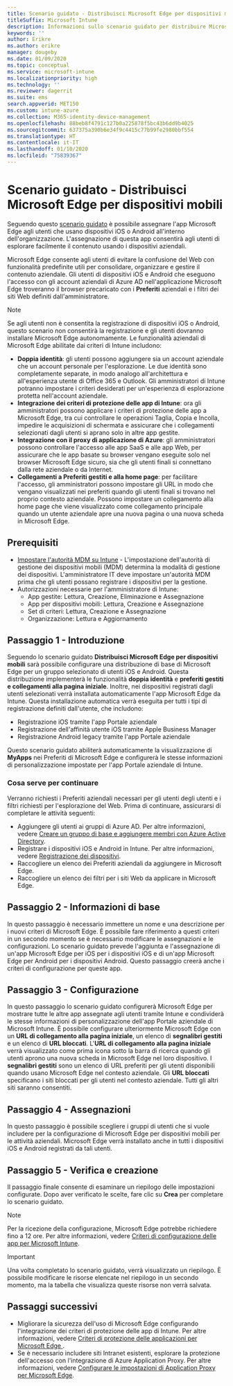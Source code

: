 ```yaml
---
title: Scenario guidato - Distribuisci Microsoft Edge per dispositivi mobili
titleSuffix: Microsoft Intune
description: Informazioni sullo scenario guidato per distribuire Microsoft Edge per dispositivi mobili dal portale di gestione dei dispositivi per Microsoft 365.
keywords: ''
author: Erikre
ms.author: erikre
manager: dougeby
ms.date: 01/09/2020
ms.topic: conceptual
ms.service: microsoft-intune
ms.localizationpriority: high
ms.technology: ''
ms.reviewer: dagerrit
ms.suite: ems
search.appverid: MET150
ms.custom: intune-azure
ms.collection: M365-identity-device-management
ms.openlocfilehash: 88beb8f4791c127b0a225878f5bc43b6dd9b4025
ms.sourcegitcommit: 637375a390b6e34f9c4415c77b99fe2980bbf554
ms.translationtype: HT
ms.contentlocale: it-IT
ms.lasthandoff: 01/10/2020
ms.locfileid: "75839367"
---
```

# <a name="guided-scenario---deploy-microsoft-edge-for-mobile"></a>Scenario guidato - Distribuisci Microsoft Edge per dispositivi mobili 

Seguendo questo [scenario guidato](~/fundamentals/guided-scenarios-overview.md) è possibile assegnare l'app Microsoft Edge agli utenti che usano dispositivi iOS o Android all'interno dell'organizzazione. L'assegnazione di questa app consentirà agli utenti di esplorare facilmente il contenuto usando i dispositivi aziendali. 

Microsoft Edge consente agli utenti di evitare la confusione del Web con funzionalità predefinite utili per consolidare, organizzare e gestire il contenuto aziendale. Gli utenti di dispositivi iOS e Android che eseguono l'accesso con gli account aziendali di Azure AD nell'applicazione Microsoft Edge troveranno il browser precaricato con i **Preferiti** aziendali e i filtri dei siti Web definiti dall'amministratore.

> [!NOTE]
> Se agli utenti non è consentita la registrazione di dispositivi iOS o Android, questo scenario non consentirà la registrazione e gli utenti dovranno installare Microsoft Edge autonomamente.
Le funzionalità aziendali di Microsoft Edge abilitate dai criteri di Intune includono: 

- **Doppia identità**: gli utenti possono aggiungere sia un account aziendale che un account personale per l'esplorazione. Le due identità sono completamente separate, in modo analogo all'architettura e all'esperienza utente di Office 365 e Outlook. Gli amministratori di Intune potranno impostare i criteri desiderati per un'esperienza di esplorazione protetta nell'account aziendale. 
- **Integrazione dei criteri di protezione delle app di Intune**: ora gli amministratori possono applicare i criteri di protezione delle app a Microsoft Edge, tra cui controllare le operazioni Taglia, Copia e Incolla, impedire le acquisizioni di schermata e assicurare che i collegamenti selezionati dagli utenti si aprano solo in altre app gestite.
- **Integrazione con il proxy di applicazione di Azure**: gli amministratori possono controllare l'accesso alle app SaaS e alle app Web, per assicurare che le app basate su browser vengano eseguite solo nel browser Microsoft Edge sicuro, sia che gli utenti finali si connettano dalla rete aziendale o da Internet. 
- **Collegamenti a Preferiti gestiti e alla home page**: per facilitare l'accesso, gli amministratori possono impostare gli URL in modo che vengano visualizzati nei preferiti quando gli utenti finali si trovano nel proprio contesto aziendale. Possono impostare un collegamento alla home page che viene visualizzato come collegamento principale quando un utente aziendale apre una nuova pagina o una nuova scheda in Microsoft Edge.

## <a name="prerequisites"></a>Prerequisiti

- [Impostare l'autorità MDM su Intune](mdm-authority-set.md#set-mdm-authority-to-intune) - L'impostazione dell'autorità di gestione dei dispositivi mobili (MDM) determina la modalità di gestione dei dispositivi. L'amministratore IT deve impostare un'autorità MDM prima che gli utenti possano registrare i dispositivi per la gestione.
- Autorizzazioni necessarie per l'amministratore di Intune:
    - App gestite: Lettura, Creazione, Eliminazione e Assegnazione
    - App per dispositivi mobili: Lettura, Creazione e Assegnazione
    - Set di criteri: Lettura, Creazione e Assegnazione
    - Organizzazione: Lettura e Aggiornamento

## <a name="step-1---introduction"></a>Passaggio 1 - Introduzione

Seguendo lo scenario guidato **Distribuisci Microsoft Edge per dispositivi mobili** sarà possibile configurare una distribuzione di base di Microsoft Edge per un gruppo selezionato di utenti iOS e Android. Questa distribuzione implementerà le funzionalità **doppia identità** e **preferiti gestiti e collegamenti alla pagina iniziale**. Inoltre, nei dispositivi registrati dagli utenti selezionati verrà installata automaticamente l'app Microsoft Edge da Intune. Questa installazione automatica verrà eseguita per tutti i tipi di registrazione definiti dall'utente, che includono: 
- Registrazione iOS tramite l'app Portale aziendale 
- Registrazione dell'affinità utente iOS tramite Apple Business Manager 
- Registrazione Android legacy tramite l'app Portale aziendale 

Questo scenario guidato abiliterà automaticamente la visualizzazione di **MyApps** nei Preferiti di Microsoft Edge e configurerà le stesse informazioni di personalizzazione impostate per l'app Portale aziendale di Intune. 

### <a name="what-you-will-need-to-continue"></a>Cosa serve per continuare
Verranno richiesti i Preferiti aziendali necessari per gli utenti degli utenti e i filtri richiesti per l'esplorazione del Web. Prima di continuare, assicurarsi di completare le attività seguenti:

- Aggiungere gli utenti ai gruppi di Azure AD. Per altre informazioni, vedere [Creare un gruppo di base e aggiungere membri con Azure Active Directory](https://go.microsoft.com/fwlink/?linkid=2102458).
- Registrare i dispositivi iOS e Android in Intune. Per altre informazioni, vedere [Registrazione dei dispositivi](https://go.microsoft.com/fwlink/?linkid=2102547).
- Raccogliere un elenco dei Preferiti aziendali da aggiungere in Microsoft Edge.
- Raccogliere un elenco dei filtri per i siti Web da applicare in Microsoft Edge.

## <a name="step-2---basics"></a>Passaggio 2 - Informazioni di base

In questo passaggio è necessario immettere un nome e una descrizione per i nuovi criteri di Microsoft Edge. È possibile fare riferimento a questi criteri in un secondo momento se è necessario modificare le assegnazioni e le configurazioni. Lo scenario guidato prevede l'aggiunta e l'assegnazione di un'app Microsoft Edge per iOS per i dispositivi iOS e di un'app Microsoft Edge per Android per i dispositivi Android. Questo passaggio creerà anche i criteri di configurazione per queste app.

## <a name="step-3---configuration"></a>Passaggio 3 - Configurazione

In questo passaggio lo scenario guidato configurerà Microsoft Edge per mostrare tutte le altre app assegnate agli utenti tramite Intune e condividerà le stesse informazioni di personalizzazione dell'app Portale aziendale di Microsoft Intune. È possibile configurare ulteriormente Microsoft Edge con un **URL di collegamento alla pagina iniziale**, un elenco di **segnalibri gestiti** e un elenco di **URL bloccati**. L'**URL di collegamento alla pagina iniziale** verrà visualizzato come prima icona sotto la barra di ricerca quando gli utenti aprono una nuova scheda in Microsoft Edge nel loro dispositivo. I **segnalibri gestiti** sono un elenco di URL preferiti per gli utenti disponibili quando usano Microsoft Edge nel contesto aziendale. Gli **URL bloccati** specificano i siti bloccati per gli utenti nel contesto aziendale. Tutti gli altri siti saranno consentiti. 

## <a name="step-4---assignments"></a>Passaggio 4 - Assegnazioni

In questo passaggio è possibile scegliere i gruppi di utenti che si vuole includere per la configurazione di Microsoft Edge per dispositivi mobili per le attività aziendali. Microsoft Edge verrà installato anche in tutti i dispositivi iOS e Android registrati da tali utenti.

## <a name="step-5---review--create"></a>Passaggio 5 - Verifica e creazione

Il passaggio finale consente di esaminare un riepilogo delle impostazioni configurate. Dopo aver verificato le scelte, fare clic su **Crea** per completare lo scenario guidato. 

> [!NOTE]
> Per la ricezione della configurazione, Microsoft Edge potrebbe richiedere fino a 12 ore. Per altre informazioni, vedere [Criteri di configurazione delle app per Microsoft Intune](~/apps/app-configuration-policies-overview.md).

> [!IMPORTANT]
> Una volta completato lo scenario guidato, verrà visualizzato un riepilogo. È possibile modificare le risorse elencate nel riepilogo in un secondo momento, ma la tabella che visualizza queste risorse non verrà salvata.

## <a name="next-steps"></a>Passaggi successivi

- Migliorare la sicurezza dell'uso di Microsoft Edge configurando l'integrazione dei criteri di protezione delle app di Intune. Per altre informazioni, vedere [Criteri di protezione delle applicazioni per Microsoft Edge ](~/apps/manage-microsoft-edge.md#application-protection-policies-for-microsoft-edge).
- Se è necessario includere siti Intranet esistenti, esplorare la protezione dell'accesso con l'integrazione di Azure Application Proxy. Per altre informazioni, vedere [Configurare le impostazioni di Application Proxy per Microsoft Edge](~/apps/manage-microsoft-edge.md#configure-application-proxy-settings-for-microsoft-edge).

